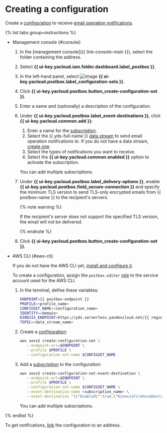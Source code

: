 # Creating a configuration

Create a [configuration](../concepts/glossary.md#configuration) to receive [email operation notifications](../concepts/notification.md).

{% list tabs group=instructions %}

- Management console {#console}

    1. In the [management console]({{ link-console-main }}), select the folder containing the address.
    1. Select **{{ ui-key.yacloud.iam.folder.dashboard.label_postbox }}**.
    1. In the left-hand panel, select ![image](../../_assets/console-icons/list-ul.svg) **{{ ui-key.yacloud.postbox.label_configuration-sets }}**.
    1. Click **{{ ui-key.yacloud.postbox.button_create-configuration-set }}**.
    1. Enter a name and (optionally) a description of the configuration.
    1. Under **{{ ui-key.yacloud.postbox.label_event-destinations }}**, click **{{ ui-key.yacloud.common.add }}**:
        1. Enter a name for the [subscription](../concepts/glossary.md#subscription).
        1. Select the {{ yds-full-name }} [data stream](../../data-streams/concepts/glossary.md#stream-concepts) to send email operation notifications to. If you do not have a data stream, [create one](../../data-streams/operations/manage-streams.md#create-data-stream).
        1. Select the types of notifications you want to receive.
        1. Select the **{{ ui-key.yacloud.common.enabled }}** option to activate the subscription.

        You can add multiple subscriptions.
    1. Under **{{ ui-key.yacloud.postbox.label_delivery-options }}**, enable **{{ ui-key.yacloud.postbox.field_secure-connection }}** and specify the minimum TLS version to send TLS-only encrypted emails from {{ postbox-name }} to the recipient's servers.

        {% note warning %}

        If the recipient's server does not support the specified TLS version, the email will not be delivered.

        {% endnote %}

    1. Click **{{ ui-key.yacloud.postbox.button_create-configuration-set }}**.

- AWS CLI {#aws-cli}

    If you do not have the AWS CLI yet, [install and configure it](../tools/aws-cli.md).

    To create a configuration, assign the `postbox.editor` [role](../security/index.md#postbox-editor) to the service account used for the AWS CLI.

    1. In the terminal, define these variables:

        ```bash
        ENDPOINT={{ postbox-endpoint }}
        PROFILE=<profile_name>
        CONFIGSET_NAME=<configuration_name>
        IDENTITY=<domain>
        KINESIS_ENDPOINT=https://yds.serverless.yandexcloud.net/{{ region-id }}/<folder_ID>/<{{ ydb-short-name }}_database_ID>
        TOPIC=<data_stream_name>
        ```

    1. Create a [configuration](../concepts/glossary.md#configuration):

        ```bash
        aws sesv2 create-configuration-set \
           --endpoint-url=$ENDPOINT \
           --profile $PROFILE \
           --configuration-set-name $CONFIGSET_NAME
        ```

    1. Add a [subscription](../concepts/glossary.md#subscription) to the configuration:

        ```bash
        aws sesv2 create-configuration-set-event-destination \
           --endpoint-url=$ENDPOINT \
           --profile $PROFILE \
           --configuration-set-name $CONFIGSET_NAME \
           --event-destination-name <subscription_name> \
           --event-destination "{\"Enabled\":true,\"KinesisFirehoseDestination\":{\"DeliveryStreamArn\":\"arn:aws:keenesis:::$KINESIS_ENDPOINT:$TOPIC\",\"IamRoleArn\":\"arn:\"}}"

        ```

        You can add multiple subscriptions.

{% endlist %}

To get notifications, [link](bind-configuration.md) the configuration to an address.
